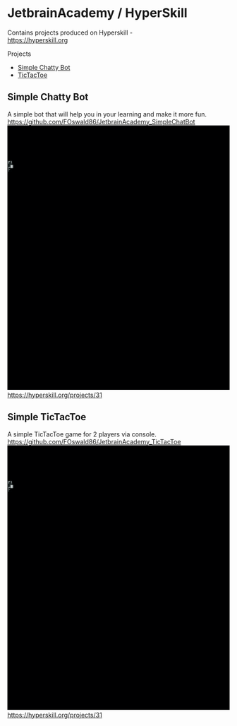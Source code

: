 # JetbrainAcademy / HyperSkill

Contains projects produced on Hyperskill -  
https://hyperskill.org

<!-- START doctoc generated TOC please keep comment here to allow auto update -->
<!-- DON'T EDIT THIS SECTION, INSTEAD RE-RUN doctoc TO UPDATE -->

Projects

- [Simple Chatty Bot](#simple-chatty-bot)
- [TicTacToe](#TicTacToe)

<!-- END doctoc generated TOC please keep comment here to allow auto update -->

## Simple Chatty Bot
A simple bot that will help you in your learning and make it more fun.    
https://github.com/FOswald86/JetbrainAcademy_SimpleChatBot
<img src="https://github.com/FOswald86/JetbrainAcademy_SimpleChatBot/blob/main/SimpleChatBot.gif" width="785" height="599" />  
https://hyperskill.org/projects/31

## Simple TicTacToe
A simple TicTacToe game for 2 players via console.    
https://github.com/FOswald86/JetbrainAcademy_TicTacToe
<img src="https://github.com/FOswald86/JetbrainAcademy_SimpleChatBot/blob/main/SimpleChatBot.gif" width="785" height="599" />  
https://hyperskill.org/projects/31
